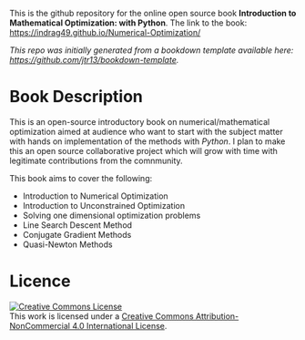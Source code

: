 This is the github repository for the online open source book **Introduction to Mathematical Optimization: with Python**. The link to the book: https://indrag49.github.io/Numerical-Optimization/

*This repo was initially generated from a bookdown template available here: https://github.com/jtr13/bookdown-template.*

# Book Description

This is an open-source introductory book on numerical/mathematical optimization aimed at audience who want to start with the subject matter with hands on implementation of the methods with *Python*. I plan to make this an open source collaborative project which will grow with time with legitimate contributions from the comnmunity.


This book aims to cover the following:

- Introduction to Numerical Optimization
- Introduction to Unconstrained Optimization
- Solving one dimensional optimization problems
- Line Search Descent Method
- Conjugate Gradient Methods
- Quasi-Newton Methods

# Licence

<a rel="license" href="http://creativecommons.org/licenses/by-nc/4.0/"><img alt="Creative Commons License" style="border-width:0" src="https://i.creativecommons.org/l/by-nc/4.0/88x31.png" /></a><br />This work is licensed under a <a rel="license" href="http://creativecommons.org/licenses/by-nc/4.0/">Creative Commons Attribution-NonCommercial 4.0 International License</a>.





